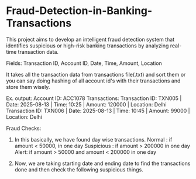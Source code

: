 # Fraud-Detection-in-Banking-Transactions
This project aims to develop an intelligent fraud detection system that identifies suspicious or high-risk banking transactions by analyzing real-time transaction data.

Fields:
Transaction ID, Account ID, Date, Time, Amount, Location

It takes all the transaction data from transactions file(.txt) and sort them or you can say
doing hashing of all account id's with their transactions and store them wisely.

Ex. output: 
Account ID: ACC1078
Transactions:
  Transaction ID: TXN005 | Date: 2025-08-13 | Time: 10:25 | Amount: 120000 | Location: Delhi
  Transaction ID: TXN006 | Date: 2025-08-13 | Time: 10:45 | Amount: 99000 | Location: Delhi

Fraud Checks:
1. In this basically, we have found day wise transactions.
    Normal : if amount < 50000, in one day
    Suspicious : if amount > 200000 in one day
    Alert: if amount > 50000 and amount < 200000 in one day

2. Now, we are taking starting date and ending date to find the transactions done and then check the following suspicious things.
    

